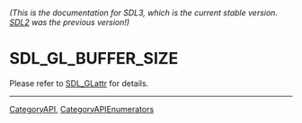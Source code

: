 ###### (This is the documentation for SDL3, which is the current stable version. [SDL2](https://wiki.libsdl.org/SDL2/) was the previous version!)
# SDL_GL_BUFFER_SIZE

Please refer to [SDL_GLattr](SDL_GLattr) for details.

----
[CategoryAPI](CategoryAPI), [CategoryAPIEnumerators](CategoryAPIEnumerators)


